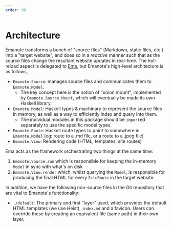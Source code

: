 ```yaml
---
order: 99
---
```


# Architecture

Emanote transforms a bunch of "source files" (Markdown, static files, etc.) into a "target website", and does so in a *reactive* manner such that as the source files change the resultant website updates in real-time. The hot-reload aspect is delegated to [Ema](https://ema.srid.ca/), but Emanote's high-level architecture is as follows,

- `Emanote.Source`: manages source files and communicates them to `Emanote.Model`.
  - The key concept here is the notion of "union mount", implemented by `Emanote.Source.Mount`, which will eventually be made its own Haskell library.
- `Emanote.Model`: Haskell types & machinary to represent the source files in memory, as well as a way to efficiently index and query into them.
  - The individual modules in this package should be `import`ed separately to use the specific model types.
- `Emanote.Route`: Haskell route types to point to somewhere in `Emanote.Model` (eg: route to a .md file, or a route to a .jpeg file)
- `Emanote.View`: Rendering code (HTML, templates, site routes)

Ema acts as the framework orchestrating two things at the same time: 

1. `Emanote.Source.run` which is responsible for keeping the in-memory `Model` in sync with what's on disk
1. `Emanote.View.render` which, whilst querying the `Model`, is responsible for producing the final HTML for every `SiteRoute` in the target website.

In addition, we have the following non-source files in the Git repository that are vital to Emanote's functionality:

- `./default`: The primary and first "layer" used, which provides the default HTML templates (we use Heist), `index.md` and a favicon. Users can override these by creating an equivalent file (same path) in their own layer.
